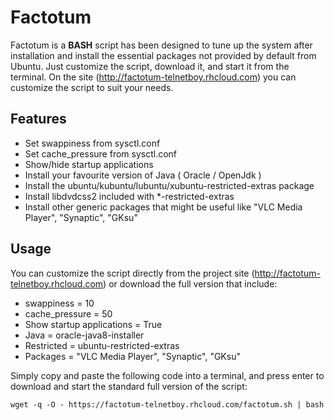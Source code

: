 Factotum
========

Factotum is a **BASH** script has been designed to tune up the system after installation and install the essential packages not provided by default from Ubuntu. Just customize the script, download it, and start it from the terminal.
On the site (http://factotum-telnetboy.rhcloud.com) you can customize the script to suit your needs.

## Features

* Set swappiness from sysctl.conf
* Set cache_pressure from sysctl.conf
* Show/hide startup applications
* Install your favourite version of Java ( Oracle / OpenJdk )
* Install the ubuntu/kubuntu/lubuntu/xubuntu-restricted-extras package
* Install libdvdcss2 included with *-restricted-extras
* Install other generic packages that might be useful like "VLC Media Player", "Synaptic", "GKsu"

## Usage

You can customize the script directly from the project site (http://factotum-telnetboy.rhcloud.com) or download the full version that include:

* swappiness = 10
* cache_pressure = 50
* Show startup applications = True
* Java = oracle-java8-installer
* Restricted = ubuntu-restricted-extras
* Packages = "VLC Media Player", "Synaptic", "GKsu"


Simply copy and paste the following code into a terminal, and press enter to download and start the standard full version of the script:

```wget -q -O - https://factotum-telnetboy.rhcloud.com/factotum.sh | bash```



